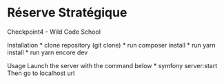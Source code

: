 # Réserve Stratégique
Checkpoint4 - Wild Code School


Installation
    * clone repository (git clone) 
    * run composer install
    * run yarn install
    * run yarn encore dev
    
Usage
Launch the server with the command below 
    * symfony server:start
Then go to localhost url


